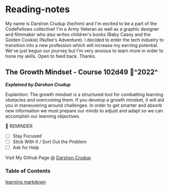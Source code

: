# Reading-notes

My name is Darshon Crudup (he/him) and I'm excited to be a part of the CodeFellows collective! I'm a Army Veteran as well as a graphic designer and filmmaker who also writes children's books (Baby Casey and the Golden Cookie) (Nufee's Adventure). I decided to enter the tech industry to transition into a new profession which will increase my earning potential. We've just begun our journey but I'm very anxious to learn more in order to hone my skills.  Open to feed back.  Thanks.

## The Growth Mindset - Course 102d49 :calendar:^2022^

***Explained by Darshon Crudup***

Explantion:  The growth mindset is a structured tool for combatting learning obstacles and overcoming them.  If you develop a growth mindset, it will aid you in maneuvering around challenges.  In order to get smarter and absorb new information we must prepare our minds to adjust and adapt so we can accomplish our learning objectives.

 :loudspeaker: REMINDER

- [ ] Stay Focused
- [ ] Stick With It / Sort Out the Problem
- [ ] Ask for Help

Visit My Github Page @ [Darshon Crudup](https://github.com/darshon-crudup)

### Table of Contents

[learning markdown](./102/read01.md)